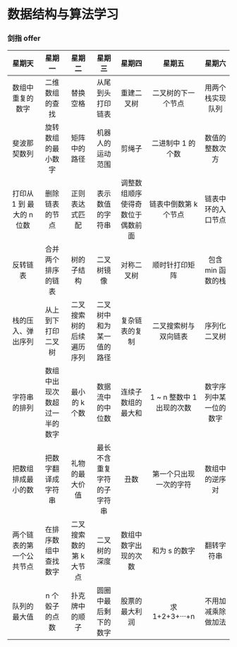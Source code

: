 # 数据结构与算法学习

### 剑指 offer

|          星期天           |            星期一            |          星期二          |           星期三           |              星期四              |          星期五           |         星期六         |
| :-----------------------: | :--------------------------: | :----------------------: | :------------------------: | :------------------------------: | :-----------------------: | :--------------------: |
|     数组中重复的数字      |        二维数组的查找        |         替换空格         |      从尾到头打印链表      |            重建二叉树            |    二叉树的下一个节点     |    用两个栈实现队列    |
|       斐波那契数列        |      旋转数组的最小数字      |       矩阵中的路径       |      机器人的运动范围      |              剪绳子              |     二进制中 1 的个数     |     数值的整数次方     |
| 打印从 1 到 最大的 n 位数 |        删除链表的节点        |      正则表达式匹配      |      表示数值的字符串      | 调整数组顺序使得奇数位于偶数前面 |   链表中倒数第 k 个节点   |   链表中环的入口节点   |
|         反转链表          |      合并两个排序的链表      |        树的子结构        |         二叉树镜像         |            对称二叉树            |      顺时针打印矩阵       |   包含 min 函数的栈    |
|    栈的压入、弹出序列     |      从上到下打印二叉树      | 二叉搜索树的后续遍历序列 |  二叉树中和为某一值的路径  |          复杂链表的复制          |   二叉搜索树与双向链表    |      序列化二叉树      |
|       字符串的排列        | 数组中出现次数超过一半的数字 |      最小的 k 个数       |      数据流中的中位数      |        连续子数组的最大和        | 1 ~ n 整数中 1 出现的次数 | 数字序列中某一位的数字 |
|    把数组排成最小的数     |      把数字翻译成字符串      |      礼物的最大价值      | 最长不含重复字符的子字符串 |               丑数               |  第一个只出现一次的字符   |     数组中的逆序对     |
| 两个链表的第一个公共节点  |     在排序数组中查找数字     | 二叉搜索数的第 k 大节点  |        二叉树的深度        |       数组中数字出现的次数       |       和为 s 的数字       |       翻转字符串       |
|       队列的最大值        |        n 个骰子的点数        |      扑克牌中的顺子      |    圆圈中最后剩下的数字    |          股票的最大利润          |      求 1+2+3+···+n       |   不用加减乘除做加法   |
